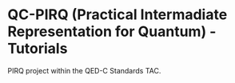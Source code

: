# QC-PIRQ (Practical Intermadiate Representation for Quantum) - Tutorials

PIRQ project within the QED-C Standards TAC.
